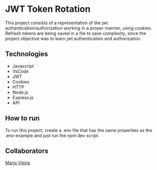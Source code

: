 # JWT Token Rotation

This project consists of a representation of the jwt authentication/authorization working in a proper manner, using cookies. Refresh tokens are being saved in a file to save complexity, since the project objective was to learn jwt authentication and authorization.

## Technologies

- Javascript
- VsCode
- JWT
- Cookies
- HTTP
- Node.js
- Express.js
- API

## How to run

To run this project, create a .env file that has the same properties as the .env-example and just run the npm dev script.

## Collaborators

[Mario Vieira](https://github.com/MarioWork)
